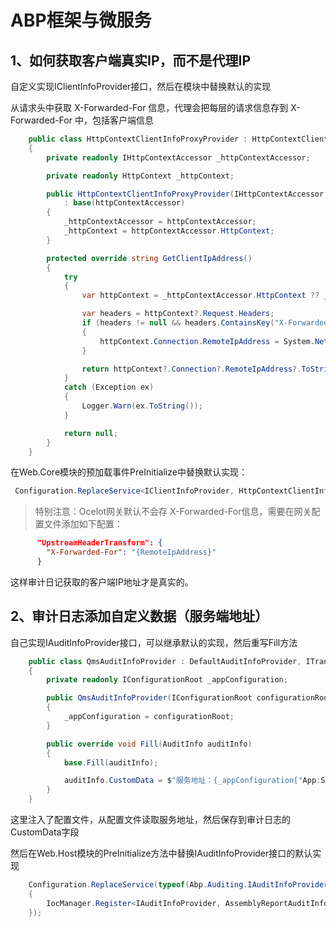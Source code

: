 # ABP框架与微服务

## 1、如何获取客户端真实IP，而不是代理IP

自定义实现IClientInfoProvider接口，然后在模块中替换默认的实现

从请求头中获取 X-Forwarded-For 信息，代理会把每层的请求信息存到 X-Forwarded-For 中，包括客户端信息

```csharp
    public class HttpContextClientInfoProxyProvider : HttpContextClientInfoProvider, ITransientDependency
    {
        private readonly IHttpContextAccessor _httpContextAccessor;

        private readonly HttpContext _httpContext;

        public HttpContextClientInfoProxyProvider(IHttpContextAccessor httpContextAccessor)
            : base(httpContextAccessor)
        {
            _httpContextAccessor = httpContextAccessor;
            _httpContext = httpContextAccessor.HttpContext;
        }

        protected override string GetClientIpAddress()
        {
            try
            {
                var httpContext = _httpContextAccessor.HttpContext ?? _httpContext;

                var headers = httpContext?.Request.Headers;
                if (headers != null && headers.ContainsKey("X-Forwarded-For"))
                {
                    httpContext.Connection.RemoteIpAddress = System.Net.IPAddress.Parse(headers["X-Forwarded-For"].ToString().Split(',', StringSplitOptions.RemoveEmptyEntries)[0]);
                }

                return httpContext?.Connection?.RemoteIpAddress?.ToString();
            }
            catch (Exception ex)
            {
                Logger.Warn(ex.ToString());
            }

            return null;
        }
    }
```

在Web.Core模块的预加载事件PreInitialize中替换默认实现：
```csharp
 Configuration.ReplaceService<IClientInfoProvider, HttpContextClientInfoProxyProvider>(DependencyLifeStyle.Transient);
```

> 特别注意：Ocelot网关默认不会存 X-Forwarded-For信息，需要在网关配置文件添加如下配置：

```json
	  "UpstreamHeaderTransform": {
        "X-Forwarded-For": "{RemoteIpAddress}"
	  }
```

这样审计日记获取的客户端IP地址才是真实的。


## 2、审计日志添加自定义数据（服务端地址）

自己实现IAuditInfoProvider接口，可以继承默认的实现，然后重写Fill方法

```csharp
    public class QmsAuditInfoProvider : DefaultAuditInfoProvider, ITransientDependency
    {
        private readonly IConfigurationRoot _appConfiguration;

        public QmsAuditInfoProvider(IConfigurationRoot configurationRoot)
        {
            _appConfiguration = configurationRoot;
        }

        public override void Fill(AuditInfo auditInfo)
        {
            base.Fill(auditInfo);

            auditInfo.CustomData = $"服务地址：{_appConfiguration["App:ServerRootAddress"]}";
        }
    }
```
	
这里注入了配置文件，从配置文件读取服务地址，然后保存到审计日志的CustomData字段

然后在Web.Host模块的PreInitialize方法中替换IAuditInfoProvider接口的默认实现

```csharp
    Configuration.ReplaceService(typeof(Abp.Auditing.IAuditInfoProvider), () =>
    {
        IocManager.Register<IAuditInfoProvider, AssemblyReportAuditInfoProvider>(DependencyLifeStyle.Transient);
    });
```